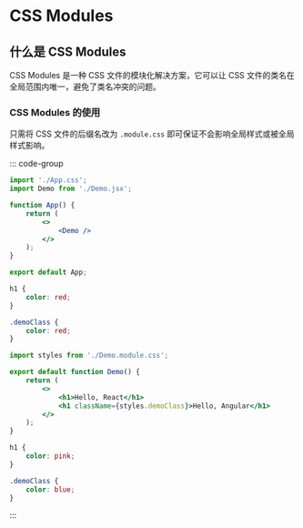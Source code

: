 # CSS Modules

## 什么是 CSS Modules
CSS Modules 是一种 CSS 文件的模块化解决方案，它可以让 CSS 文件的类名在全局范围内唯一，避免了类名冲突的问题。

### CSS Modules 的使用
只需将 CSS 文件的后缀名改为 `.module.css` 即可保证不会影响全局样式或被全局样式影响。

::: code-group
```jsx [App.jsx]
import './App.css';
import Demo from './Demo.jsx';

function App() {
    return (
        <>
            <Demo />
        </>
    );
}

export default App;
```
```css [App.css]
h1 {
    color: red;
}

.demoClass {
    color: red;
}
```
```jsx [Demo.jsx]
import styles from './Demo.module.css';

export default function Demo() {
    return (
        <>
            <h1>Hello, React</h1>
            <h1 className={styles.demoClass}>Hello, Angular</h1>
        </>
    );
}
```
```css [Demo.module.css]
h1 {
    color: pink;
}

.demoClass {
    color: blue;
}
```
:::